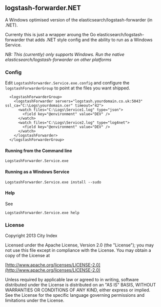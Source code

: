 
## logstash-forwarder.NET

A Windows optimised version of the elasticsearch/logstash-forwarder (in .NET).

Currenty this is just a wrapper aroung the Go elasticsearch/logstash-forwarder that adds .NET style config 
and the ability to run as a Windows Service.

_NB:  This (currently) only supports Windows.  Run the native elasticsearch/logstash-forwarder on other platforms_

### Config

Edit `LogstashForwarder.Service.exe.config` and configure the `logstashForwarderGroup` to point at the files you want shipped.

```
  <logstashForwarderGroup>
    <logstashForwarder servers="logstash.yourdomain.co.uk:5043" ssl_ca="C:\Logs\yourdomain.cer" timeout="42">
      <watch files="C:\Logs\Service1.log" type="json">
        <field key="@environment" value="DEV" />
      </watch>
      <watch files="C:\Logs\Service2.log" type="log4net">
        <field key="@environment" value="DEV" />
      </watch>
    </logstashForwarder>
  </logstashForwarderGroup>
 ```

#### Running from the Command line 

```
LogstashForwarder.Service.exe
```

#### Running as a Windows Service

```
LogstashForwarder.Service.exe install --sudo
```

#### Help

See

```
LogstashForwarder.Service.exe help
```

### License

Copyright 2013 City Index

Licensed under the Apache License, Version 2.0 (the "License");
you may not use this file except in compliance with the License.
You may obtain a copy of the License at

  [http://www.apache.org/licenses/LICENSE-2.0](http://www.apache.org/licenses/LICENSE-2.0)

Unless required by applicable law or agreed to in writing, software
distributed under the License is distributed on an "AS IS" BASIS,
WITHOUT WARRANTIES OR CONDITIONS OF ANY KIND, either express or implied.
See the License for the specific language governing permissions and
limitations under the License.